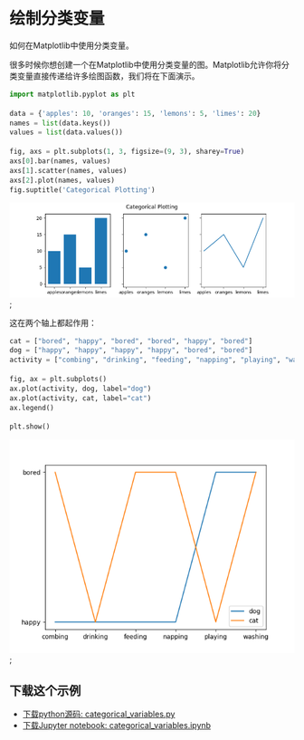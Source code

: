# 绘制分类变量

如何在Matplotlib中使用分类变量。

很多时候你想创建一个在Matplotlib中使用分类变量的图。Matplotlib允许你将分类变量直接传递给许多绘图函数，我们将在下面演示。

```python
import matplotlib.pyplot as plt

data = {'apples': 10, 'oranges': 15, 'lemons': 5, 'limes': 20}
names = list(data.keys())
values = list(data.values())

fig, axs = plt.subplots(1, 3, figsize=(9, 3), sharey=True)
axs[0].bar(names, values)
axs[1].scatter(names, values)
axs[2].plot(names, values)
fig.suptitle('Categorical Plotting')
```

![分类变量图示1](/static/images/gallery/sphx_glr_categorical_variables_001.png);

这在两个轴上都起作用：

```python
cat = ["bored", "happy", "bored", "bored", "happy", "bored"]
dog = ["happy", "happy", "happy", "happy", "bored", "bored"]
activity = ["combing", "drinking", "feeding", "napping", "playing", "washing"]

fig, ax = plt.subplots()
ax.plot(activity, dog, label="dog")
ax.plot(activity, cat, label="cat")
ax.legend()

plt.show()
```

![分类变量图示2](/static/images/gallery/sphx_glr_categorical_variables_002.png);

## 下载这个示例

- [下载python源码: categorical_variables.py](https://matplotlib.org/_downloads/categorical_variables.py)
- [下载Jupyter notebook: categorical_variables.ipynb](https://matplotlib.org/_downloads/categorical_variables.ipynb)